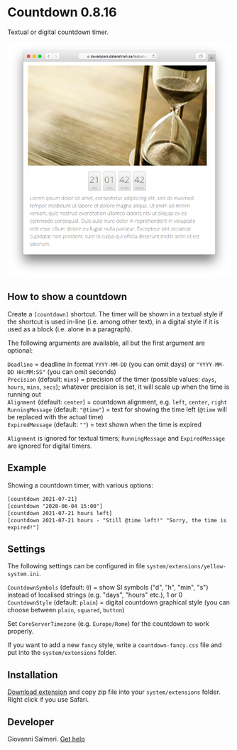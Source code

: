 # Countdown 0.8.16

Textual or digital countdown timer.

<p align="center"><img src="countdown-screenshot.png?raw=true" alt="Screenshot"></p>

## How to show a countdown

Create a `[countdown]` shortcut. The timer will be shown in a textual style if the shortcut is used in-line (i.e. among other text), in a digital style if it is used as a block (i.e. alone in a paragraph).

The following arguments are available, all but the first argument are optional:

`Deadline` = deadline in format `YYYY-MM-DD` (you can omit days) or `"YYYY-MM-DD HH:MM:SS"` (you can omit seconds)  
`Precision` (default: `mins`) = precision of the timer (possible values: `days`, `hours`, `mins`, `secs`); whatever precision is set, it will scale up when the time is running out  
`Alignment` (default: `center`) = countdown alignment, e.g. `left`, `center`, `right`  
`RunningMessage` (default: `"@time"`) = text for showing the time left (`@time` will be replaced with the actual time)  
`ExpiredMessage` (default: `""`) = text shown when the time is expired   

`Alignment` is ignored for textual timers; `RunningMessage` and `ExpiredMessage` are ignored for digital timers.

## Example

Showing a countdown timer, with various options:

    [countdown 2021-07-21]
    [countdown "2020-06-04 15:00"]
    [countdown 2021-07-21 hours left] 
    [countdown 2021-07-21 hours - "Still @time left!" "Sorry, the time is expired!"]  

## Settings

The following settings can be configured in file `system/extensions/yellow-system.ini`.

`CountdownSymbols` (default: `0`) = show SI symbols ("d", "h", "min", "s") instead of localised strings (e.g. "days", "hours" etc.), 1 or 0  
`CountdownStyle` (default: `plain`) = digital countdown graphical style (you can choose between `plain`, `squared`, `button`)  

Set `CoreServerTimezone` (e.g. `Europe/Rome`) for the countdown to work properly.

If you want to add a new `fancy` style, write a `countdown-fancy.css`  file and put into the `system/extensions` folder.

## Installation

[Download extension](https://github.com/GiovanniSalmeri/yellow-countdown/archive/master.zip) and copy zip file into your `system/extensions` folder. Right click if you use Safari.

## Developer

Giovanni Salmeri. [Get help](https://datenstrom.se/yellow/help/)
